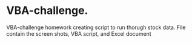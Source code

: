 # VBA-challenge.
VBA-challenge homework creating script to run thorugh stock data. File contain the screen shots, VBA script, and Excel document 
